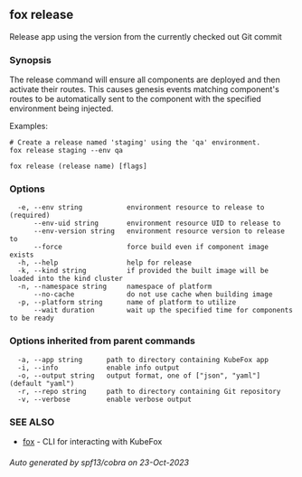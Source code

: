 ## fox release

Release app using the version from the currently checked out Git commit

### Synopsis


The release command will ensure all components are deployed and then activate 
their routes. This causes genesis events matching component's routes to be 
automatically sent to the component with the specified environment being 
injected.

Examples:

    # Create a release named 'staging' using the 'qa' environment.
    fox release staging --env qa


```
fox release (release name) [flags]
```

### Options

```
  -e, --env string           environment resource to release to (required)
      --env-uid string       environment resource UID to release to
      --env-version string   environment resource version to release to
      --force                force build even if component image exists
  -h, --help                 help for release
  -k, --kind string          if provided the built image will be loaded into the kind cluster
  -n, --namespace string     namespace of platform
      --no-cache             do not use cache when building image
  -p, --platform string      name of platform to utilize
      --wait duration        wait up the specified time for components to be ready
```

### Options inherited from parent commands

```
  -a, --app string      path to directory containing KubeFox app
  -i, --info            enable info output
  -o, --output string   output format, one of ["json", "yaml"] (default "yaml")
  -r, --repo string     path to directory containing Git repository
  -v, --verbose         enable verbose output
```

### SEE ALSO

* [fox](fox.md)	 - CLI for interacting with KubeFox

###### Auto generated by spf13/cobra on 23-Oct-2023
